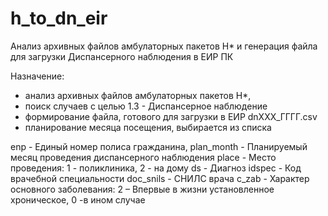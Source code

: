 # h_to_dn_eir
Анализ архивных файлов амбулаторных пакетов H* и генерация файла для загрузки Диспансерного наблюдения в ЕИР ПК

Назначение:
- анализ архивных файлов амбулаторных пакетов H*,
- поиск случаев с целью 1.3 - Диспансерное наблюдение
- формирование файла, готового для загрузки в ЕИР dnXXX_ГГГГ.csv
- планирование месяца посещения, выбирается из списка

enp         - Единый номер полиса гражданина, 
plan_month  - Планируемый месяц проведения диспансерного наблюдения
place       - Место проведения: 1 - поликлиника, 2 - на дому
ds          - Диагноз
idspec      - Код врачебной специальности
doc_snils   - СНИЛС врача
c_zab       - Характер основного заболевания:
              2 – Впервые в жизни установленное хроническое, 0 -в ином случае
